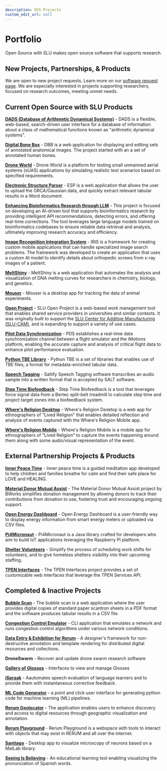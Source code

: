 ```yaml
---
description: OSS Projects
custom_edit_url: null
---
```


# Portfolio

Open Source with SLU makes open source software that supports research.

## New Projects, Partnerships, & Products

We are open to new project requests. Learn more on our [software request page](about/software).
We are especially interested in projects supporting researchers, focused on research outcomes, meeting unmet needs.

## Current Open Source with SLU Products

<!-- **Project Name** One-sentence description of the purpose of the project  -->

**[DADS (Database of Arithmetic Dynamical Systems)](project_dads/about.md)** - DADS is a flexible, web-based, search-driven user interface for a database of information about a class of mathematical functions known as "arithmetic dynamical systems".
  
**[Digital Bone Box](project_digital_bone_box/about.md)** - DBB is a web application for displaying and editing sets of annotated anatomical images. The project started with an a set of annotated human bones.

**[Drone World](project_droneworld/about.md)** - Drone World is a platform for testing small unmanned aerial systems (sUAS) applications by simulating realistic test scenarios based on specified requirements.

**[Electronic Structure Parser](./project_esp/about.md)** - ESP is a web application that allows the user to upload the ORCA/Gaussian data, and quickly extract relevant tabular results in a Word document.

**[Enhancing Bioinformatics Research through LLM](project_enhancing_bioinformatics_research_through_LLM/about.md)** - This project is focused on developing an AI-driven tool that supports bioinformatics research by providing intelligent API recommendations, detecting errors, and offering real-time corrections. The tool leverages large language models trained on bioinformatics codebases to ensure reliable data retrieval and analysis, ultimately improving research accuracy and efficiency.

**[Image Recognition Integration System](project_iris)** - IRIS is a framework for creating custom mobile applications that can handle specialized image search problems. The framework was developed to create an application that uses a custom AI model to identify details about orthopedic screws from x-ray images of a patient. 
  
**[MeltShiny](project_meltshiny/about.md)** - MeltShiny is a web application that automates the analysis and visualization of DNA melting curves for researchers in chemistry, biology, and genetics.  
  
**[Mouser](project_mouser/about.md)** - Mouser is a desktop app for tracking the data of animal experiments.  

**[Open Project](project_open_project/about.md)** - SLU Open Project is a web-based work management tool that enables shared service providers in universities and similar contexts. It was originally built to support the [SLU Center for Additive Manufacturing (SLU-CAM)](https://www.slu.edu/research/research-institute/big-ideas/slu-cam/index.php), and is expanding to support a variety of use cases.

**[Pilot Data Synchronization](project_pilot_data_synchronization/about.md)** - PDS establishes a real-time data synchronization channel between a flight simulator and the iMotions platform, enabling the accurate capture and analysis of critical flight data to enhance pilot performance evaluation. 

**[Python TBE Library](https://github.com/oss-slu/python_tbe)** - Python TBE is a set of libraries that enables use of TBE files, a format for metadata-enriched tabular data.
  
**[Speech Tagging](project_saltify/about)** - Saltify Speech Tagging software transcribes an audio sample into a written format that is accepted by SALT software.   

**[Step Time Biofeedback](project_step_time_biofeedback/about)** - Step Time Biofeedback is a tool that leverages force signal data from a Bertec split-belt treadmill to calculate step time and project target zones into a biofeedback system.

**[Where's Religion Desktop](project_wheres_religion_desktop/about.md)** - Where's Religion Desktop is a web app for ethnographers of "Lived Religion" that enables detailed reflection and analysis of events captured with the Where's Religion Mobile app.  
  
**[Where's Religion Mobile](project_wheres_religion_mobile/about.md)** - Where's Religion Mobile is a mobile app for ethnographers of "Lived Religion" to capture the events happening around them along with some audio/visual representation of the event.  

## External Partnership Projects & Products

**[Inner Peace Time](project_innerpeacetime/about.md)** - Inner peace time is a guided meditation app developed to help children and families breathe for calm and find their safe place for LOVE and HEALING.

**[Material Donor Mutual Assist](project_MDMA/about.md)** - The Material Donor Mutual Assist project by BWorks simplifies donation management by allowing donors to track their contributions from donation to use, fostering trust and encouraging ongoing support.

**[Open Energy Dashboard](project_open_energy_dashboard/about.md)** - Open Energy Dashboard is a user-friendly way to display energy information from smart energy meters or uploaded via CSV files.
  
**[Pi4Micronaut](project_pi4micronaut/about.md)** - Pi4Micronaut is a Java library crafted for developers who aim to build IoT applications leveraging the Raspberry Pi platform.

**[Shelter Volunteers](project_shelter_volunteers/about.md)** - Simplify the process of scheduling work shifts for volunteers, and to give homeless shelters visibility into their upcoming staffing.

**[TPEN Interfaces](project_tpeninterfaces/about.md)** - The TPEN Interfaces project provides a set of customizable web interfaces that leverage the TPEN Services API.

## Completed & Inactive Projects

**[Bubble Scan](project_bubblescan/about.md)** - The bubble scan is a web application where the user provides digital copies of standard paper scantron sheets in a PDF format and the software produces tabular results in a CSV file.

**[Congestion Control Emulator](https://github.com/oss-slu/Congestion-control-emulator)** - CLI application that emulates a network and runs congestion control algorithms under various network conditions.

**[Data Entry & Exhibition for Rerum](project_deer/about.md)** - A designer's framework for non-destructive annotation and template rendering for distributed digital resources and collections.  

**DroneSwarm** - Recover and update drone swarm research software

**[Gallery of Glosses](./project_gallery_of_glosses/about.md)** - Interfaces to view and manage Glosses  

**[iSpraak](project_ispraak/about.md)** - Aautomates speech evaluation of language learners and to provide them with instantaneous corrective feedback.

**[ML Code Generator](https://github.com/oss-slu/ml_code_generator)** - a point and click user interface for generating python code for machine learning (ML) pipelines.
  
**[Rerum Geolocator](project_rerum_geolocator/about.md)** - The application enables users to enhance discovery and access to digital resources through geographic visualization and annotation.  

**[Rerum Playground](project_rerum_playground/about.md)** - Rerum Playground is a webspace with tools to interact with objects that may exist in RERUM and all over the internet.

**[Santiago](https://github.com/oss-slu/Santiago)** - Desktop app to visualize microscopy of neurons based on a MatLab library.

**[Seeing Is Believing](project_sib/about.md)** - An educational learning tool enabling visualizing the pronunciation of Spanish words.
